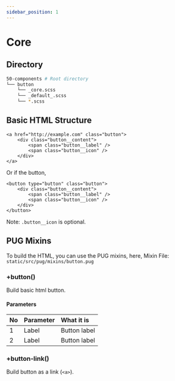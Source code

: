 ```yaml
---
sidebar_position: 1
---
```

# Core

## Directory
```bash
50-components # Root directory
└── button
    └── _core.scss
    └── _default_.scss
    └── *.scss
```

## Basic HTML Structure
```
<a href="http://example.com" class="button">
    <div class="button__content">
        <span class="button__label" />
        <span class="button__icon" />
    </div>
</a>
```

Or if the button,
```
<button type="button" class="button">
    <div class="button__content">
        <span class="button__label" />
        <span class="button__icon" />
    </div>
</button>
```
Note: ```.button__icon``` is optional.

## PUG Mixins
To build the HTML, you can use the PUG mixins, here,
Mixin File: ```static/src/pug/mixins/button.pug```

### +button()
Build basic html button.

#### Parameters

| No | Parameter | What it is |
| :-| :-| :-|
| 1 | Label | Button label |
| 2 | Label | Button label |

### +button-link()
Build button as a link (```<a>```).